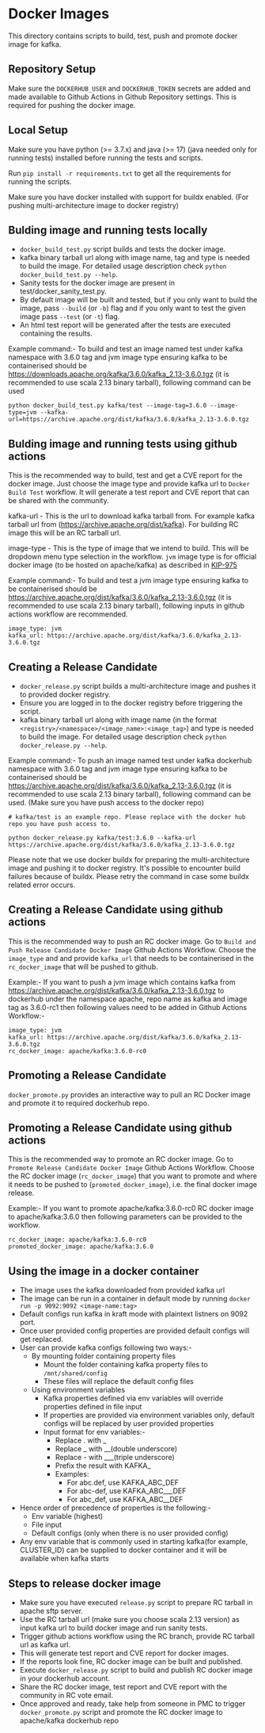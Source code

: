 Docker Images
=============

This directory contains scripts to build, test, push and promote docker image for kafka.

Repository Setup
----------------
Make sure the `DOCKERHUB_USER` and `DOCKERHUB_TOKEN` secrets are added and made available to Github Actions in Github Repository settings. This is required for pushing the docker image.

Local Setup
-----------
Make sure you have python (>= 3.7.x) and java (>= 17) (java needed only for running tests) installed before running the tests and scripts.

Run `pip install -r requirements.txt` to get all the requirements for running the scripts.

Make sure you have docker installed with support for buildx enabled. (For pushing multi-architecture image to docker registry)

Bulding image and running tests locally
---------------------------------------
- `docker_build_test.py` script builds and tests the docker image.
- kafka binary tarball url along with image name, tag and type is needed to build the image. For detailed usage description check `python docker_build_test.py --help`.
- Sanity tests for the docker image are present in test/docker_sanity_test.py.
- By default image will be built and tested, but if you only want to build the image, pass `--build` (or `-b`) flag and if you only want to test the given image pass `--test` (or `-t`) flag.
- An html test report will be generated after the tests are executed containing the results.

Example command:-
To build and test an image named test under kafka namespace with 3.6.0 tag and jvm image type ensuring kafka to be containerised should be https://downloads.apache.org/kafka/3.6.0/kafka_2.13-3.6.0.tgz (it is recommended to use scala 2.13 binary tarball), following command can be used
```
python docker_build_test.py kafka/test --image-tag=3.6.0 --image-type=jvm --kafka-url=https://archive.apache.org/dist/kafka/3.6.0/kafka_2.13-3.6.0.tgz
```

Bulding image and running tests using github actions
----------------------------------------------------
This is the recommended way to build, test and get a CVE report for the docker image.
Just choose the image type and provide kafka url to `Docker Build Test` workflow. It will generate a test report and CVE report that can be shared with the community.

kafka-url - This is the url to download kafka tarball from. For example kafka tarball url from (https://archive.apache.org/dist/kafka). For building RC image this will be an RC tarball url.

image-type - This is the type of image that we intend to build. This will be dropdown menu type selection in the workflow. `jvm` image type is for official docker image (to be hosted on apache/kafka) as described in [KIP-975](https://cwiki.apache.org/confluence/display/KAFKA/KIP-975%3A+Docker+Image+for+Apache+Kafka)

Example command:-
To build and test a jvm image type ensuring kafka to be containerised should be https://archive.apache.org/dist/kafka/3.6.0/kafka_2.13-3.6.0.tgz (it is recommended to use scala 2.13 binary tarball), following inputs in github actions workflow are recommended.
```
image_type: jvm
kafka_url: https://archive.apache.org/dist/kafka/3.6.0/kafka_2.13-3.6.0.tgz
```

Creating a Release Candidate
----------------------------
- `docker_release.py` script builds a multi-architecture image and pushes it to provided docker registry.
- Ensure you are logged in to the docker registry before triggering the script.
- kafka binary tarball url along with image name (in the format `<registry>/<namespace>/<image_name>:<image_tag>`) and type is needed to build the image. For detailed usage description check `python docker_release.py --help`.

Example command:-
To push an image named test under kafka dockerhub namespace with 3.6.0 tag and jvm image type ensuring kafka to be containerised should be https://archive.apache.org/dist/kafka/3.6.0/kafka_2.13-3.6.0.tgz (it is recommended to use scala 2.13 binary tarball), following command can be used. (Make sure you have push access to the docker repo)
```
# kafka/test is an example repo. Please replace with the docker hub repo you have push access to.

python docker_release.py kafka/test:3.6.0 --kafka-url https://archive.apache.org/dist/kafka/3.6.0/kafka_2.13-3.6.0.tgz
```

Please note that we use docker buildx for preparing the multi-architecture image and pushing it to docker registry. It's possible to encounter build failures because of buildx. Please retry the command in case some buildx related error occurs.

Creating a Release Candidate using github actions
-------------------------------------------------
This is the recommended way to push an RC docker image.
Go to `Build and Push Release Candidate Docker Image` Github Actions Workflow.
Choose the `image_type` and and provide `kafka_url` that needs to be containerised in the `rc_docker_image` that will be pushed to github.

Example:-
If you want to push a jvm image which contains kafka from https://archive.apache.org/dist/kafka/3.6.0/kafka_2.13-3.6.0.tgz to dockerhub under the namespace apache, repo name as kafka and image tag as 3.6.0-rc1 then following values need to be added in Github Actions Workflow:-
```
image_type: jvm
kafka_url: https://archive.apache.org/dist/kafka/3.6.0/kafka_2.13-3.6.0.tgz
rc_docker_image: apache/kafka:3.6.0-rc0
```

Promoting a Release Candidate
-----------------------------
`docker_promote.py` provides an interactive way to pull an RC Docker image and promote it to required dockerhub repo.

Promoting a Release Candidate using github actions
--------------------------------------------------
This is the recommended way to promote an RC docker image.
Go to `Promote Release Candidate Docker Image` Github Actions Workflow.
Choose the RC docker image (`rc_docker_image`) that you want to promote and where it needs to be pushed to (`promoted_docker_image`), i.e. the final docker image release. 

Example:-
If you want to promote apache/kafka:3.6.0-rc0 RC docker image to apache/kafka:3.6.0 then following parameters can be provided to the workflow.
```
rc_docker_image: apache/kafka:3.6.0-rc0
promoted_docker_image: apache/kafka:3.6.0
```

Using the image in a docker container
-------------------------------------
- The image uses the kafka downloaded from provided kafka url
- The image can be run in a container in default mode by running
`docker run -p 9092:9092 <image-name:tag>`
- Default configs run kafka in kraft mode with plaintext listners on 9092 port.
- Once user provided config properties are provided default configs will get replaced.
- User can provide kafka configs following two ways:-
    - By mounting folder containing property files
        - Mount the folder containing kafka property files to `/mnt/shared/config`
        - These files will replace the default config files
    - Using environment variables
        - Kafka properties defined via env variables will override properties defined in file input
        - If properties are provided via environment variables only, default configs will be replaced by user provided properties
        - Input format for env variables:-
            - Replace . with _
            - Replace _ with __(double underscore)
            - Replace - with ___(triple underscore)
            - Prefix the result with KAFKA_
            - Examples:
                - For abc.def, use KAFKA_ABC_DEF
                - For abc-def, use KAFKA_ABC___DEF
                - For abc_def, use KAFKA_ABC__DEF
- Hence order of precedence of properties is the following:-
    - Env variable (highest)
    - File input
    - Default configs (only when there is no user provided config)
- Any env variable that is commonly used in starting kafka(for example, CLUSTER_ID) can be supplied to docker container and it will be available when kafka starts

Steps to release docker image
-----------------------------
- Make sure you have executed `release.py` script to prepare RC tarball in apache sftp server.
- Use the RC tarball url (make sure you choose scala 2.13 version) as input kafka url to build docker image and run sanity tests.
- Trigger github actions workflow using the RC branch, provide RC tarball url as kafka url.
- This will generate test report and CVE report for docker images.
- If the reports look fine, RC docker image can be built and published.
- Execute `docker_release.py` script to build and publish RC docker image in your dockerhub account.
- Share the RC docker image, test report and CVE report with the community in RC vote email.
- Once approved and ready, take help from someone in PMC to trigger `docker_promote.py` script and promote the RC docker image to apache/kafka dockerhub repo
